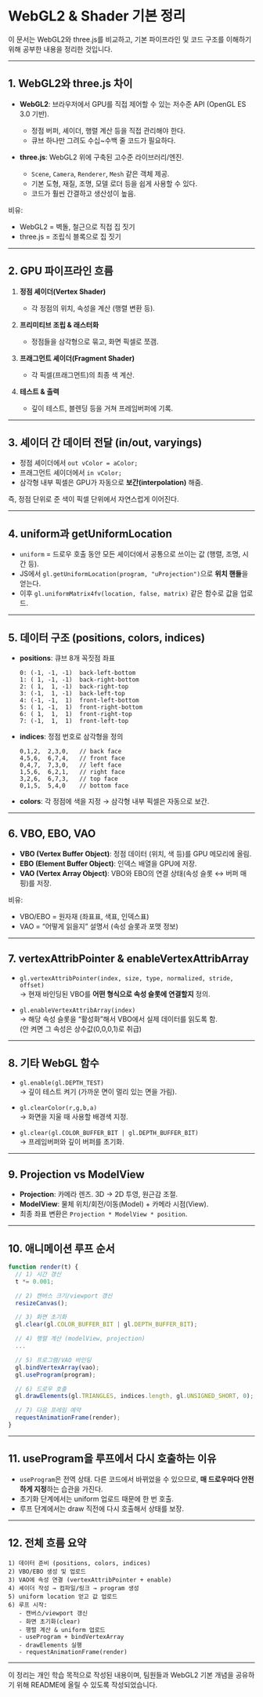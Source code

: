 # WebGL2 & Shader 기본 정리

이 문서는 WebGL2와 three.js를 비교하고, 기본 파이프라인 및 코드 구조를 이해하기 위해 공부한 내용을 정리한 것입니다.  

---

## 1. WebGL2와 three.js 차이

- **WebGL2**: 브라우저에서 GPU를 직접 제어할 수 있는 저수준 API (OpenGL ES 3.0 기반).
  - 정점 버퍼, 셰이더, 행렬 계산 등을 직접 관리해야 한다.
  - 큐브 하나만 그려도 수십~수백 줄 코드가 필요하다.

- **three.js**: WebGL2 위에 구축된 고수준 라이브러리/엔진.
  - `Scene`, `Camera`, `Renderer`, `Mesh` 같은 객체 제공.
  - 기본 도형, 재질, 조명, 모델 로더 등을 쉽게 사용할 수 있다.
  - 코드가 훨씬 간결하고 생산성이 높음.

비유:  
- WebGL2 = 벽돌, 철근으로 직접 집 짓기  
- three.js = 조립식 블록으로 집 짓기  

---

## 2. GPU 파이프라인 흐름

1. **정점 셰이더(Vertex Shader)**  
   - 각 정점의 위치, 속성을 계산 (행렬 변환 등).

2. **프리미티브 조립 & 래스터화**  
   - 정점들을 삼각형으로 묶고, 화면 픽셀로 쪼갬.

3. **프래그먼트 셰이더(Fragment Shader)**  
   - 각 픽셀(프래그먼트)의 최종 색 계산.

4. **테스트 & 출력**  
   - 깊이 테스트, 블렌딩 등을 거쳐 프레임버퍼에 기록.

---

## 3. 셰이더 간 데이터 전달 (in/out, varyings)

- 정점 셰이더에서 `out vColor = aColor;`  
- 프래그먼트 셰이더에서 `in vColor;`  
- 삼각형 내부 픽셀은 GPU가 자동으로 **보간(interpolation)** 해줌.

즉, 정점 단위로 준 색이 픽셀 단위에서 자연스럽게 이어진다.

---

## 4. uniform과 getUniformLocation

- `uniform` = 드로우 호출 동안 모든 셰이더에서 공통으로 쓰이는 값 (행렬, 조명, 시간 등).
- JS에서 `gl.getUniformLocation(program, "uProjection")`으로 **위치 핸들**을 얻는다.
- 이후 `gl.uniformMatrix4fv(location, false, matrix)` 같은 함수로 값을 업로드.

---

## 5. 데이터 구조 (positions, colors, indices)

- **positions**: 큐브 8개 꼭짓점 좌표
  ```
  0: (-1, -1, -1)  back-left-bottom
  1: ( 1, -1, -1)  back-right-bottom
  2: ( 1,  1, -1)  back-right-top
  3: (-1,  1, -1)  back-left-top
  4: (-1, -1,  1)  front-left-bottom
  5: ( 1, -1,  1)  front-right-bottom
  6: ( 1,  1,  1)  front-right-top
  7: (-1,  1,  1)  front-left-top
  ```

- **indices**: 정점 번호로 삼각형을 정의
  ```
  0,1,2,  2,3,0,   // back face
  4,5,6,  6,7,4,   // front face
  0,4,7,  7,3,0,   // left face
  1,5,6,  6,2,1,   // right face
  3,2,6,  6,7,3,   // top face
  0,1,5,  5,4,0    // bottom face
  ```

- **colors**: 각 정점에 색을 지정 → 삼각형 내부 픽셀은 자동으로 보간.

---

## 6. VBO, EBO, VAO

- **VBO (Vertex Buffer Object)**: 정점 데이터 (위치, 색 등)를 GPU 메모리에 올림.
- **EBO (Element Buffer Object)**: 인덱스 배열을 GPU에 저장.
- **VAO (Vertex Array Object)**: VBO와 EBO의 연결 상태(속성 슬롯 ↔ 버퍼 매핑)를 저장.

비유:  
- VBO/EBO = 원자재 (좌표표, 색표, 인덱스표)  
- VAO = “어떻게 읽을지” 설명서 (속성 슬롯과 포맷 정보)

---

## 7. vertexAttribPointer & enableVertexAttribArray

- `gl.vertexAttribPointer(index, size, type, normalized, stride, offset)`  
  → 현재 바인딩된 VBO를 **어떤 형식으로 속성 슬롯에 연결할지** 정의.

- `gl.enableVertexAttribArray(index)`  
  → 해당 속성 슬롯을 “활성화”해서 VBO에서 실제 데이터를 읽도록 함.  
  (안 켜면 그 속성은 상수값(0,0,0,1)로 취급)

---

## 8. 기타 WebGL 함수

- `gl.enable(gl.DEPTH_TEST)`  
  → 깊이 테스트 켜기 (가까운 면이 멀리 있는 면을 가림).

- `gl.clearColor(r,g,b,a)`  
  → 화면을 지울 때 사용할 배경색 지정.

- `gl.clear(gl.COLOR_BUFFER_BIT | gl.DEPTH_BUFFER_BIT)`  
  → 프레임버퍼와 깊이 버퍼를 초기화.

---

## 9. Projection vs ModelView

- **Projection**: 카메라 렌즈. 3D → 2D 투영, 원근감 조절.  
- **ModelView**: 물체 위치/회전/이동(Model) + 카메라 시점(View).  
- 최종 좌표 변환은 `Projection * ModelView * position`.

---

## 10. 애니메이션 루프 순서

```js
function render(t) {
  // 1) 시간 갱신
  t *= 0.001;

  // 2) 캔버스 크기/viewport 갱신
  resizeCanvas();

  // 3) 화면 초기화
  gl.clear(gl.COLOR_BUFFER_BIT | gl.DEPTH_BUFFER_BIT);

  // 4) 행렬 계산 (modelView, projection)
  ...

  // 5) 프로그램/VAO 바인딩
  gl.bindVertexArray(vao);
  gl.useProgram(program);

  // 6) 드로우 호출
  gl.drawElements(gl.TRIANGLES, indices.length, gl.UNSIGNED_SHORT, 0);

  // 7) 다음 프레임 예약
  requestAnimationFrame(render);
}
```

---

## 11. useProgram을 루프에서 다시 호출하는 이유

- `useProgram`은 전역 상태. 다른 코드에서 바뀌었을 수 있으므로, **매 드로우마다 안전하게 지정**하는 습관을 가진다.
- 초기화 단계에서는 uniform 업로드 때문에 한 번 호출.
- 루프 단계에서는 draw 직전에 다시 호출해서 상태를 보장.

---

## 12. 전체 흐름 요약

```
1) 데이터 준비 (positions, colors, indices)
2) VBO/EBO 생성 및 업로드
3) VAO에 속성 연결 (vertexAttribPointer + enable)
4) 셰이더 작성 → 컴파일/링크 → program 생성
5) uniform location 얻고 값 업로드
6) 루프 시작:
   - 캔버스/viewport 갱신
   - 화면 초기화(clear)
   - 행렬 계산 & uniform 업로드
   - useProgram + bindVertexArray
   - drawElements 실행
   - requestAnimationFrame(render)
```

---

이 정리는 개인 학습 목적으로 작성된 내용이며, 팀원들과 WebGL2 기본 개념을 공유하기 위해 README에 올릴 수 있도록 작성되었습니다.
